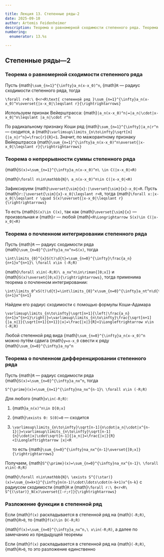 ```yaml
---

title: Лекция 13. Степенные ряды-2
date: 2025-09-10
author: Artemis Feidenheimer
description: Теорема о равномерной сходимости степенного ряда. Теорема о непрерывности суммы степенного ряда. Теорема о почленном интегрировании степенного ряда. Теорема о почленном дифференцировании степенного ряда. Разложение функции в степенной ряд.
numbering:
  enumerator: 13.%s

---
```


## Степенные ряды—2

### Теорема о равномерной сходимости степенного ряда

Пусть {math}`\sum_{n=1}^{\infty}a_n(x-x_0)^n`, {math}`R` — радиус сходимости степенного ряда, тогда

```{math}
\forall r>0:\ 0<r<R\text{ степенной ряд }\sum_{n=1}^{\infty}a_n(x-x_0)^n\overset{|x-x_0|\leqslant r}{\rightrightarrows}
```

Используем признак Вейерштрасса: {math}`|a_n(x-x_0)^n|=|a_n|\cdot|x-x_0|^n\leqslant |a_n|\cdot r^n`

По радикальному признаку Коши ряд {math}`\sum_{n=1}^{\infty}|a_n|r^n` — сходится, а {math}`\varlimsup\limits_{n\to\infty}\sqrt[n]{|a_n|r^n}=\frac{r}{R}<1`. Значит, по мажорантному признаку Вейерштрасса {math}`\sum_{n=1}^{\infty}a_n(x-x_0)^n\overset{|x-x_0|\leqslant r}{\rightrightarrows}`

### Теорема о непрерывности суммы степенного ряда

{math}`S(x)=\sum_{n=1}^{\infty}a_n(x-x_0)^n\ \in C(|x-x_0|<R)`

{math}`\forall n\in\mathbb{N}\ a_n(x-x_0)^n\in C(|x-x_0|<R)`

Зафиксируем {math}`\overset{\sim}{x}:|\overset{\sim}{x}-x_0|<R`. Пусть {math}`r:|\overset{\sim}{x}-x_0|\leqslant r<R`, тогда {math}`\forall x:|x-x_0|\leqslant r \quad S(x)\overset{|x-x_0|\leqslant r}{\rightrightarrows}`

То есть {math}`S(x)\in C(x)`, так как {math}`\overset{\sim}{x}` — произвольная и {math}`r` — любой {math}`<R\Longrightarrow S(x)\in C(|x-x_0|<R)`

### Теорема о почленном интегрировании степенного ряда

Пусть {math}`R` — радиус сходимости ряда {math}`\sum_{n=0}^{\infty}a_nx^n=S(x)`, тогда

```{math}
\int\limits_{0}^{x}S(t)\d{t}=\sum_{n=0}^{\infty}\frac{a_n}{n+1}x^{n+1}\ \forall x\in (-R;R)
```

{math}`\forall x\in(-R;R)\ a_nx^n\in\riman{[0;x]}` и {math}`S(x)\overset{[0;x]}{\rightrightarrows}`, тогда применима теорема о почленном интегрировании:

```{math}
\int\limits_0^xS(t)\d{t}=\int\limits_{0}^x\sum_{n=0}^{\infty}a_nt^n\d{t}=\sum_{n=0}^{\infty}a_n\int\limits_{0}^xt^n\d{t}=\sum_{n=0}^{\infty}\frac{a_n}{n+1}x^{n+1}
```

Найдем его радиус сходимости с помощью формулы Коши-Адамара

```{math}
\varlimsup\limits_{n\to\infty}\sqrt[n+1]{\left|\frac{a_n}{n+1}x^{n+1}\right|}=\varlimsup\limits_{n\to\infty}\frac{\sqrt[n+1]{|a_n|}}{\sqrt[n+1]{n+1}}|x|=\frac{|x|}{R}<1\Longleftrightarrow x\in (-R;R)
```

Любой степенной ряд вида {math}`\sum_{n=0}^{\infty}a_n(x-x_0)^n` можно путём сдвига {math}`y=x-x_0` свести к ряду {math}`\sum_{n=0}^{\infty}a_ny^n`

### Теорема о почленном дифференцировании степенного ряда

Пусть {math}`R` — радиус сходимости ряда {math}`S(x)=\sum_{n=0}^{\infty}a_nx^n`, тогда

```{math}
S^{\prime}(x)=\sum_{n=1}^{\infty}na_nx^{n-1}\ \forall x\in (-R;R)
```

Для любого {math}`x\in(-R;R)`:

1.  {math}`a_n(x)^n\in D[0;x]`

2.  {math}`\exists 0: S(0)=0` — сходится

3.  ```{math}
    \varlimsup\limits_{n\to\infty}\sqrt[n-1]{n\cdot|a_n|\cdot|x^{n-1}|}=\varlimsup\limits_{n\to\infty}\sqrt[n-1]{n}\cdot|x|\cdot\sqrt[n-1]{|a_n|}=\frac{|x|}{R}<1\Longleftrightarrow |x|<R
    ```

    то есть {math}`\sum_{n=0}^{\infty}na_nx^{n-1}\overset{[0;x]}{\rightrightarrows}`

Получаем, {math}`S^{\prime}(x)=\sum_{n=0}^{\infty}na_nx^{n-1}\ \forall x\in(-R;R)`

{math}`\forall n\in\mathbb{N}\ \exists S^{(\star)}(x)=\sum_{n=k+1}^{\infty}n(n-1)\cdot\ldots\cdot(n-k+1)x^{n-k}` с радиусом сходимости {math}`R` и {math}`\forall r:\ 0<r<R\ S^{(\star)}_N(x)\overset{[-r;r]}{\rightrightarrows}`

### Разложение функции в степенной ряд

Если {math}`f(x)` раскладывается в степенной ряд на {math}`(-R;R)`, {math}`R>0`, то {math}`f(x)\in D(-R;R)`

{math}`f(x)=\sum_{n=0}^{\infty}a_nx^n,\ x\in(-R;R)`, а далее по замечанию из предыдущей теоремы

Если {math}`f(x)` раскладывается в степенной ряд на {math}`(-R;R)`, {math}`R>0`, то это разложение единственно